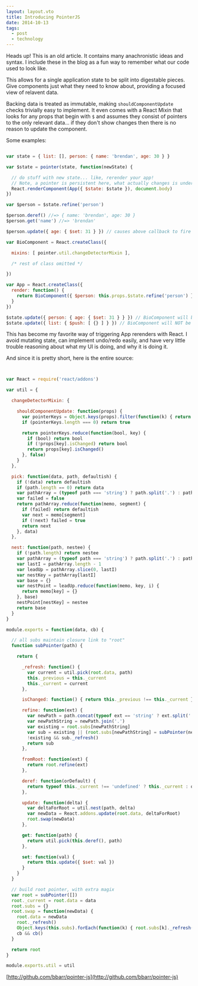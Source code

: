 ```yaml
---
layout: layout.vto
title: Introducing PointerJS
date: 2014-10-13
tags:
  - post
  - technology
---
```


<p class="note warning">
  Heads up! This is an old article. It contains many anachronistic ideas and syntax. I include these in the blog as a fun way to remember what our code used to look like.
</p>

This allows for a single application state to be split into digestable pieces. Give components just what they need to know about, providing a focused
view of relavent data.

Backing data is treated as immutable, making `shouldComponentUpdate` checks trivially easy to implement. It even comes with a React Mixin that
looks for any props that begin with `$` and assumes they consist of pointers to the only relevant data... if they don't show changes then there is
no reason to update the component.


Some examples:

```javascript

var state = { list: [], person: { name: 'brendan', age: 30 } }

var $state = pointer(state, function(newState) {

  // do stuff with new state... like, rerender your app!
  // Note, a pointer is persistent here, what actually changes is underlying data
  React.renderComponent(App({ $state: $state }), document.body)
})

var $person = $state.refine('person')

$person.deref() //=> { name: 'brendan', age: 30 }
$person.get('name') //=> 'brendan'

$person.update({ age: { $set: 31 } }) // causes above callback to fire

var BioComponent = React.createClass({

  mixins: [ pointer.util.changeDetectorMixin ],

  /* rest of class omitted */

})

var App = React.createClass({
  render: function() {
    return BioComponent({ $person: this.props.$state.refine('person') })
  }
})

$state.update({ person: { age: { $set: 31 } } }) // BioComponent will be rerendered
$state.update({ list: { $push: [ {} ] } }) // BioComponent will NOT be rerendered


```

This has become my favorite way of triggering App rerenders with React. I avoid mutating state, can implement undo/redo easily, and have very little trouble
reasoning about what my UI is doing, and why it is doing it.

And since it is pretty short, here is the entire source:

```javascript


var React = require('react/addons')

var util = {

  changeDetectorMixin: {

    shouldComponentUpdate: function(props) {
      var pointerKeys = Object.keys(props).filter(function(k) { return k.charAt(0) === '$' })
      if (pointerKeys.length === 0) return true

      return pointerKeys.reduce(function(bool, key) {
        if (bool) return bool
        if (!props[key].isChanged) return bool
        return props[key].isChanged()
      }, false)
    }
  },

  pick: function(data, path, defaultish) {
    if (!data) return defaultish
    if (path.length == 0) return data
    var pathArray = (typeof path === 'string') ? path.split('.') : path
    var failed = false
    return pathArray.reduce(function(memo, segment) {
      if (failed) return defaultish
      var next = memo[segment]
      if (!next) failed = true
      return next
    }, data)
  },

  nest: function(path, nestee) {
    if (!path.length) return nestee
    var pathArray = (typeof path === 'string') ? path.split('.') : path
    var lastI = pathArray.length - 1
    var leadUp = pathArray.slice(0, lastI)
    var nestKey = pathArray[lastI]
    var base = {}
    var nestPoint = leadUp.reduce(function(memo, key, i) {
      return memo[key] = {}
    }, base)
    nestPoint[nestKey] = nestee
    return base
  }
}

module.exports = function(data, cb) {

  // all subs maintain closure link to "root"
  function subPointer(path) {

    return {

      _refresh: function() {
        var current = util.pick(root.data, path)
        this._previous = this._current
        this._current = current
      },

      isChanged: function() { return this._previous !== this._current },

      refine: function(ext) {
        var newPath = path.concat(typeof ext == 'string' ? ext.split('.') : ext)
        var newPathString = newPath.join('.')
        var existing = root.subs[newPathString]
        var sub = existing || (root.subs[newPathString] = subPointer(newPath))
        !existing && sub._refresh()
        return sub
      },

      fromRoot: function(ext) {
        return root.refine(ext)
      },

      deref: function(orDefault) {
        return typeof this._current !== 'undefined' ? this._current : orDefault
      },

      update: function(delta) {
        var deltaForRoot = util.nest(path, delta)
        var newData = React.addons.update(root.data, deltaForRoot)
        root.swap(newData)
      },

      get: function(path) {
        return util.pick(this.deref(), path)
      },

      set: function(val) {
        return this.update({ $set: val })
      }
    }
  }

  // build root pointer, with extra magix
  var root = subPointer([])
  root._current = root.data = data
  root.subs = {}
  root.swap = function(newData) {
    root.data = newData
    root._refresh()
    Object.keys(this.subs).forEach(function(k) { root.subs[k]._refresh() })
    cb && cb()
  }

  return root
}

module.exports.util = util

```

[http://github.com/bbarr/pointer-js](http://github.com/bbarr/pointer-js)

